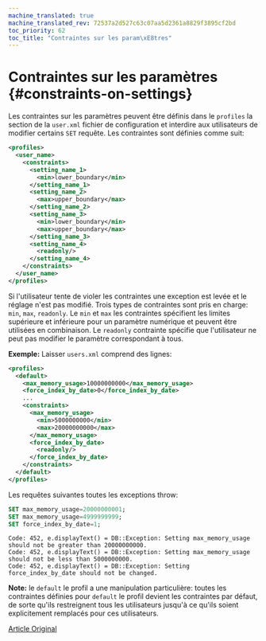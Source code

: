 ```yaml
---
machine_translated: true
machine_translated_rev: 72537a2d527c63c07aa5d2361a8829f3895cf2bd
toc_priority: 62
toc_title: "Contraintes sur les param\xE8tres"
---
```


# Contraintes sur les paramètres {#constraints-on-settings}

Les contraintes sur les paramètres peuvent être définis dans le `profiles` la section de la `user.xml` fichier de configuration et interdire aux utilisateurs de modifier certains `SET` requête.
Les contraintes sont définies comme suit:

``` xml
<profiles>
  <user_name>
    <constraints>
      <setting_name_1>
        <min>lower_boundary</min>
      </setting_name_1>
      <setting_name_2>
        <max>upper_boundary</max>
      </setting_name_2>
      <setting_name_3>
        <min>lower_boundary</min>
        <max>upper_boundary</max>
      </setting_name_3>
      <setting_name_4>
        <readonly/>
      </setting_name_4>
    </constraints>
  </user_name>
</profiles>
```

Si l'utilisateur tente de violer les contraintes une exception est levée et le réglage n'est pas modifié.
Trois types de contraintes sont pris en charge: `min`, `max`, `readonly`. Le `min` et `max` les contraintes spécifient les limites supérieure et inférieure pour un paramètre numérique et peuvent être utilisées en combinaison. Le `readonly` contrainte spécifie que l'utilisateur ne peut pas modifier le paramètre correspondant à tous.

**Exemple:** Laisser `users.xml` comprend des lignes:

``` xml
<profiles>
  <default>
    <max_memory_usage>10000000000</max_memory_usage>
    <force_index_by_date>0</force_index_by_date>
    ...
    <constraints>
      <max_memory_usage>
        <min>5000000000</min>
        <max>20000000000</max>
      </max_memory_usage>
      <force_index_by_date>
        <readonly/>
      </force_index_by_date>
    </constraints>
  </default>
</profiles>
```

Les requêtes suivantes toutes les exceptions throw:

``` sql
SET max_memory_usage=20000000001;
SET max_memory_usage=4999999999;
SET force_index_by_date=1;
```

``` text
Code: 452, e.displayText() = DB::Exception: Setting max_memory_usage should not be greater than 20000000000.
Code: 452, e.displayText() = DB::Exception: Setting max_memory_usage should not be less than 5000000000.
Code: 452, e.displayText() = DB::Exception: Setting force_index_by_date should not be changed.
```

**Note:** le `default` le profil a une manipulation particulière: toutes les contraintes définies pour `default` le profil devient les contraintes par défaut, de sorte qu'ils restreignent tous les utilisateurs jusqu'à ce qu'ils soient explicitement remplacés pour ces utilisateurs.

[Article Original](https://clickhouse.tech/docs/en/operations/settings/constraints_on_settings/) <!--hide-->
